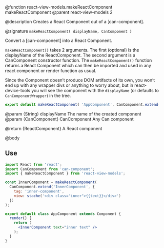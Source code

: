 @function react-view-models.makeReactComponent makeReactComponent
@parent react-view-models 2

@description Creates a React Component out of a [can-component].


@signature `makeReactComponent( displayName, CanComponent )`

Convert a [can-component] into a React Component.

`makeReactComponent()` takes 2 arguments. The first (optional) is the displayName of the ReactComponent. The second argument is a CanComponent constructor function. The `makeReactComponent()` function returns a React Component which can then be imported and used in any react component or render function as usual.

Since the Component doesn’t produce DOM artifacts of its own, you won’t end up with any wrapper divs or anything to worry about, but in react-device-tools you will see the component with the `displayName` (or defaults to `CanComponentWrapper`) in the tree.

```javascript
export default makeReactComponent( 'AppComponent', CanComponent.extend({ ... }) )
```

@param {String} displayName The name of the created component
@param {CanComponent} CanComponent Any Can component

@return {ReactComponent} A React component


@body

## Use

```jsx
import React from 'react';
import CanComponent from 'can-component';
import { makeReactComponent } from 'react-view-models';

const InnerComponent = makeReactComponent(
  CanComponent.extend('InnerComponent', {
    tag: 'inner-component',
    view: stache('<div class="inner">{{text}}</div>')
  })
);

export default class AppComponent extends Component {
  render() {
    return (
      <InnerComponent text="inner text" />
    );
  }
}
```
